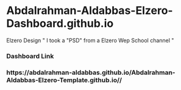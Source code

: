 # Abdalrahman-Aldabbas-Elzero-Dashboard.github.io
Elzero Design " I took a "PSD" from a Elzero Wep School channel "
<h3>Dashboard Link<h3/> <p>https://abdalrahman-aldabbas.github.io/Abdalrahman-Aldabbas-Elzero-Template.github.io//<p/>
